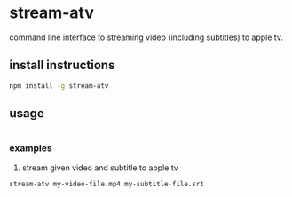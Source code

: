 # stream-atv

command line interface to streaming video (including subtitles) to apple tv.

## install instructions
```bash
npm install -g stream-atv
```

## usage

```bash
```

### examples

1. stream given video and subtitle to apple tv
```bash
stream-atv my-video-file.mp4 my-subtitle-file.srt
```
